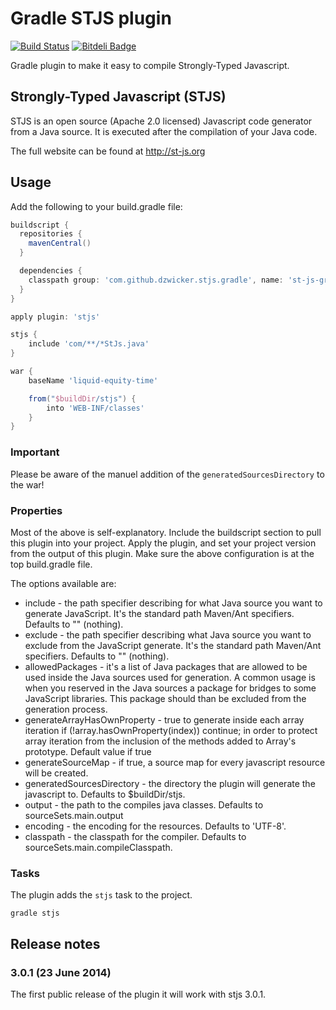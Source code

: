 
# Gradle STJS plugin
[![Build Status](https://travis-ci.org/dzwicker/st-js-gradle-plugin.png)](https://travis-ci.org/dzwicker/st-js-gradle-plugin)
[![Bitdeli Badge](https://d2weczhvl823v0.cloudfront.net/dzwicker/st-js-gradle-plugin/trend.png)](https://bitdeli.com/free "Bitdeli Badge")

Gradle plugin to make it easy to compile Strongly-Typed Javascript.


## Strongly-Typed Javascript (STJS)
 
STJS is an open source (Apache 2.0 licensed) Javascript code generator from a Java source. It is executed after the compilation of your Java code.
 
The full website can be found at http://st-js.org


## Usage

Add the following to your build.gradle file:

```groovy
buildscript {
  repositories {
    mavenCentral()
  }

  dependencies {
    classpath group: 'com.github.dzwicker.stjs.gradle', name: 'st-js-gradle-plugin', version: '3.0.1'
  }
}

apply plugin: 'stjs'

stjs {
    include 'com/**/*StJs.java'
}

war {
    baseName 'liquid-equity-time'

    from("$buildDir/stjs") {
        into 'WEB-INF/classes'
    }
}

```

### Important

Please be aware of the manuel addition of the ```generatedSourcesDirectory``` to the war!
 
### Properties

Most of the above is self-explanatory. Include the buildscript section to pull this plugin into your project. Apply the plugin, and set your project version from the output of this plugin. Make sure the above configuration is at the top build.gradle file.

The options available are:

* include - the path specifier describing for what Java source you want to generate JavaScript. It's the standard path Maven/Ant specifiers. Defaults to "" (nothing).
* exclude - the path specifier describing what Java source you want to exclude from the JavaScript generate. It's the standard path Maven/Ant specifiers. Defaults to "" (nothing).
* allowedPackages - it's a list of Java packages that are allowed to be used inside the Java sources used for generation. A common usage is when you reserved in the Java sources a package for bridges to some JavaScript libraries. This package should than be excluded from the generation process.
* generateArrayHasOwnProperty - true to generate inside each array iteration if (!array.hasOwnProperty(index)) continue; in order to protect array iteration from the inclusion of the methods added to Array's prototype. Default value if true
* generateSourceMap - if true, a source map for every javascript resource will be created.
* generatedSourcesDirectory - the directory the plugin will generate the javascript to. Defaults to $buildDir/stjs.
* output -  the path to the compiles java classes. Defaults to sourceSets.main.output
* encoding - the encoding for the resources. Defaults to 'UTF-8'.
* classpath - the classpath for the compiler. Defaults to sourceSets.main.compileClasspath.

### Tasks

The plugin adds the ```stjs``` task to the project.

    gradle stjs


## Release notes

### 3.0.1 (23 June 2014)
The first public release of the plugin it will work with stjs 3.0.1.
